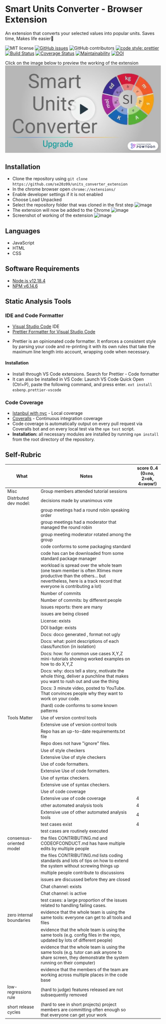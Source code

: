 # Smart Units Converter - Browser Extension

An extension that converts your selected values into popular units. Saves time, Makes life easier:dancer:

![MIT license](https://img.shields.io/badge/License-MIT-green.svg)
[![GitHub issues](https://img.shields.io/github/issues/se20z09/units_converter_extension)](https://github.com/bhavesh242/units_converter_extension)
![GitHub contributors](https://img.shields.io/github/contributors/se20z09/units_converter_extension)
[![code style: prettier](https://img.shields.io/badge/code_style-prettier-ff69b4.svg?style=flat-square)](https://github.com/prettier/prettier)
[![Build Status](https://travis-ci.com/se20z09/units_converter_extension.svg?branch=master)](https://travis-ci.com/se20z09/units_converter_extension)
[![Coverage Status](https://coveralls.io/repos/github/se20z09/units_converter_extension/badge.svg?branch=master)](https://coveralls.io/github/se20z09/units_converter_extension?branch=master)
[![Maintainability](https://api.codeclimate.com/v1/badges/a99a88d28ad37a79dbf6/maintainability)](https://codeclimate.com/github/se20z09/units_converter_extension/maintainability)
[![DOI](https://zenodo.org/badge/294249129.svg)](https://zenodo.org/badge/latestdoi/294249129)

Click on the image below to preview the working of the extension<br/>
[![Alt text](assets/units-upgrade.jpg)](https://www.youtube.com/watch?v=4vNOczPYUKs)

## Installation

-   Clone the repository using `git clone https://github.com/se20z09/units_converter_extension`
-   In the chrome browser open `chrome://extensions/`
-   Enable developer settings if it is not enabled
-   Choose Load Unpacked
-   Select the repository folder that was cloned in the first step
    ![image](https://github.com/se20z09/units_converter_extension/blob/master/assets/Images/load%20unpacked.PNG)
-   The extension will now be added to the Chrome
    ![image](https://github.com/se20z09/units_converter_extension/blob/master/assets/Images/Uploaded.PNG)
-   Screenshot of working of the extension
    ![image](https://github.com/se20z09/units_converter_extension/blob/master/assets/Images/Example.PNG)

## Languages

-   JavaScript
-   HTML
-   CSS

## Software Requirements

-   [Node.js v12.18.4](https://nodejs.org/en/download/)
-   [NPM v6.14.6](https://nodejs.org/en/download/)

## Static Analysis Tools

### IDE and Code Formatter

-   [Visual Studio Code](https://code.visualstudio.com/) IDE
-   [Prettier Formatter for Visual Studio Code](https://github.com/prettier/prettier-vscode/blob/main/README.md)

*   Prettier is an opinionated code formatter. It enforces a consistent style by parsing your code and re-printing it with its own rules that take the maximum line length into account, wrapping code when necessary.

#### Installation

-   Install through VS Code extensions. Search for Prettier - Code formatter
-   It can also be installed in VS Code: Launch VS Code Quick Open (Ctrl+P), paste the following command, and press enter.
    `ext install esbenp.prettier-vscode`

### Code Coverage
* [Istanbul with nyc](https://istanbul.js.org/) - Local coverage
* [Coveralls](https://coveralls.io/) - Continuous integration coverage
* Code coverage is automatically output on every pull request via Coveralls bot and on every local test via the `npm test` script.
* <b>Installation:</b> all necessary modules are installed by running `npm install` from the root directory of the repository.

## Self-Rubric

| What                     | Notes                                                                                                                                                                                    | score 0..4<br>(0=no, 2=ok, 4=wow!) |
| ------------------------ | ---------------------------------------------------------------------------------------------------------------------------------------------------------------------------------------- | ---------------------------------- |
| Misc                     | Group members attended tutorial sessions                                                                                                                                                 |                                    |
| Distrbuted dev model:    | decisions made by unanimous vote                                                                                                                                                         |                                    |
|                          | group meetings had a round robin speaking order                                                                                                                                          |                                    |
|                          | group meetings had a moderator that managed the round robin                                                                                                                              |                                    |
|                          | group meeting moderator rotated among the group                                                                                                                                          |                                    |
|                          | code conforms to some packaging standard                                                                                                                                                 |                                    |
|                          | code has can be downloaded from some standard package manager                                                                                                                            |                                    |
|                          | workload is spread over the whole team (one team member is often Xtimes more productive than the others... but nevertheless, here is a track record that everyone is contributing a lot) |                                    |
|                          | Number of commits                                                                                                                                                                        |                                    |
|                          | Number of commits: by different people                                                                                                                                                   |                                    |
|                          | Issues reports: there are many                                                                                                                                                           |                                    |
|                          | issues are being closed                                                                                                                                                                  |                                    |
|                          | License: exists                                                                                                                                                                          |                                    |
|                          | DOI badge: exists                                                                                                                                                                        |                                    |
|                          | Docs: doco generated , format not ugly                                                                                                                                                   |                                    |
|                          | Docs: what: point descriptions of each class/function (in isolation)                                                                                                                     |                                    |
|                          | Docs: how: for common use cases X,Y,Z mini-tutorials showing worked examples on how to do X,Y,Z                                                                                          |                                    |
|                          | Docs: why: docs tell a story, motivate the whole thing, deliver a punchline that makes you want to rush out and use the thing                                                            |                                    |
|                          | Docs: 3 minute video, posted to YouTube. That convinces people why they want to work on your code.                                                                                       |                                    |
|                          | (hard) code conforms to some known patterns                                                                                                                                              |                                    |
| Tools Matter             | Use of version control tools                                                                                                                                                             |                                    |
|                          | Extensive use of version control tools                                                                                                                                                   |                                    |
|                          | Repo has an up-to-date requirements.txt file                                                                                                                                             |                                    |
|                          | Repo does not have "ignore" files.                                                                                                                                                       |                                    |
|                          | Use of style checkers                                                                                                                                                                    |                                    |
|                          | Extensive Use of style checkers                                                                                                                                                          |                                    |
|                          | Use of code formatters.                                                                                                                                                                  |                                    |
|                          | Extensive Use of code formatters.                                                                                                                                                        |                                    |
|                          | Use of syntax checkers.                                                                                                                                                                  |                                    |
|                          | Extensive use of syntax checkers.                                                                                                                                                        |                                    |
|                          | Use of code coverage                                                                                                                                                                     |                                    |
|                          | Extensive use of code coverage                                                                                                                                                           | 4                                  |
|                          | other automated analysis tools                                                                                                                                                           | 4                                  |
|                          | Extensive use of other automated analysis tools                                                                                                                                          | 4                                  |
|                          | test cases exist                                                                                                                                                                         | 4                                  |
|                          | test cases are routinely executed                                                                                                                                                        |                                    |
| consensus-oriented model | the files CONTRIBUTING.md and CODEOFCONDUCT.md has have multiple edits by multiple people                                                                                                |                                    |
|                          | the files CONTRIBUTING.md lists coding standards and lots of tips on how to extend the system without screwing things up                                                                 |                                    |
|                          | multiple people contribute to discussions                                                                                                                                                |                                    |
|                          | issues are discussed before they are closed                                                                                                                                              |                                    |
|                          | Chat channel: exists                                                                                                                                                                     |                                    |
|                          | Chat channel: is active                                                                                                                                                                  |                                    |
|                          | test cases: a large proportion of the issues related to handling failing cases.                                                                                                          |                                    |
| zero internal boundaries | evidence that the whole team is using the same tools: everyone can get to all tools and files                                                                                            |                                    |
|                          | evidence that the whole team is using the same tools (e.g. config files in the repo, updated by lots of different people)                                                                |                                    |
|                          | evidence that the whole team is using the same tools (e.g. tutor can ask anyone to share screen, they demonstrate the system running on their computer)                                  |                                    |
|                          | evidence that the members of the team are working across multiple places in the code base                                                                                                |                                    |
| low-regressions rule     | (hard to judge) features released are not subsequently removed                                                                                                                           |                                    |
| short release cycles     | (hard to see in short projects) project members are committing often enough so that everyone can get your work                                                                           |                                    |
